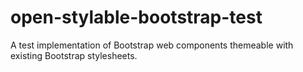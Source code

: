 # open-stylable-bootstrap-test
A test implementation of Bootstrap web components themeable with existing Bootstrap stylesheets.
